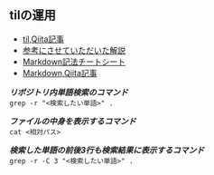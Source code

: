 ## tilの運用

- [til,Qiita記事](https://qiita.com/nemui_/items/239335b4ed0c3c797add)
- [参考にさせていただいた解説](https://gist.github.com/shioimm/87c2cebfabf4fb89c4d1dbf65a1eb6b1)
- [Markdown記法チートシート](https://gist.github.com/mignonstyle/083c9e1651d7734f84c99b8cf49d57fa#file-markdown-cheatsheet-md)
- [Markdown,Qiita記事](https://qiita.com/Qiita/items/c686397e4a0f4f11683d)

***リポジトリ内単語検索のコマンド***  
`grep -r "<検索したい単語>" .`  
  

***ファイルの中身を表示するコマンド***  
`cat <相対パス>`  
  

***検索した単語の前後3行も検索結果に表示するコマンド***  
`grep -r -C 3 "<検索したい単語>" .`  
  
